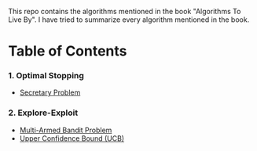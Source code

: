 This repo contains the algorithms mentioned in the book "Algorithms To Live By". I have tried to summarize every algorithm mentioned in the book.
# Table of Contents

### 1. Optimal Stopping
- [Secretary Problem](1.Optimal%20Stopping/Secretary%20Problem.md)
### 2. Explore-Exploit
- [Multi-Armed Bandit Problem](2.Explore-Exploit/Multi-Armed%20Bandit%20Problem.md)
- [Upper Confidence Bound (UCB)](2.Explore-Exploit/Upper%20Confidence%20Bound%20(UCB).md)
